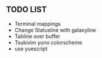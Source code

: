 ## TODO LIST

- Terminal mappings
- Change Statusline with galaxyline 
- Tabline over buffer
- Tsukivim yuno colorscheme
- use yuescript
